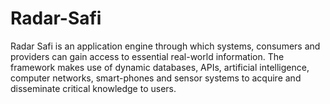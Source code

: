 # Radar-Safi
Radar Safi is an application engine through which systems, consumers and providers can gain access to essential real-world information. The framework makes use of dynamic databases, APIs, artificial intelligence, computer networks, smart-phones and sensor systems to acquire and disseminate critical knowledge to users.
